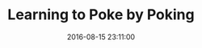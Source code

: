 ---
layout: project
title:  "Learning to Poke by Poking"
date:   2016-08-15 23:11:00
tags: [all, robotics, vision, python, research, caffe, machine-learning, neural-nets, opencv, ros]
category: code
comments: true
img: pokefig.png
projectlink: http://ashvin.me/pokebot-website
---